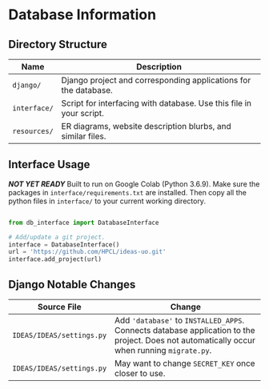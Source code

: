 # Database Information

## Directory Structure                   

| Name          | Description                                                         |
| ------------  | ------------------------------------------------------------------- | 
| `django/`     | Django project and corresponding applications for the database.     |
| `interface/`  | Script for interfacing with database. Use this file in your script. |
| `resources/`  | ER diagrams, website description blurbs, and similar files.         |

## Interface Usage

***NOT YET READY***
Built to run on Google Colab (Python 3.6.9). Make sure the packages in `interface/requirements.txt` are installed. Then copy all the python files in `interface/` to your current working directory. 

```python

from db_interface import DatabaseInterface

# Add/update a git project.
interface = DatabaseInterface()
url = 'https://github.com/HPCL/ideas-uo.git'
interface.add_project(url)
```

## Django Notable Changes

| Source File               | Change                                                               |
| ------------------------- | ------------------------------------------------------------------------------------------------------------------------------------------- |
| `IDEAS/IDEAS/settings.py` | Add `'database'` to `INSTALLED_APPS`. Connects database application to the project. Does not automatically occur when running `migrate.py`. |
| `IDEAS/IDEAS/settings.py` | May want to change `SECRET_KEY` once closer to use.                                                                                         |

